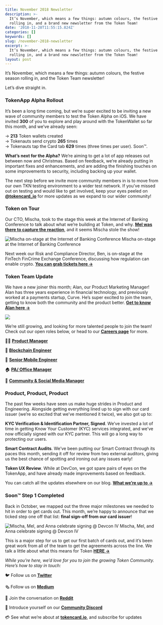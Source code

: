 ```yaml
---
title: November 2018 Newsletter
description: >-
  It’s November, which means a few things: autumn colours, the festive season
  rolling in, and a brand new newsletter from the Token Team!
date: '2018-11-28T11:55:15.824Z'
categories: []
keywords: []
slug: /november-2018-newsletter
excerpt: >-
  It’s November, which means a few things: autumn colours, the festive season
  rolling in, and a brand new newsletter from the Token Team!
layout: post
---
```


It’s November, which means a few things: autumn colours, the festive season rolling in, and the Token Team newsletter!

Let’s dive straight in.

### TokenApp Alpha Rollout

It’s been a long time coming, but we’re super excited to be inviting a new wave of community members to test the Token Alpha on iOS. We have invited **300** of you to explore and play around with the TokenWallet so far this month, and we’ve already seen:

→ **213** Token wallets created  
→ Tokenauts send crypto **265** times  
→ Tokenauts tap the Card tab **629** times (three times per user). Soon™️.

**What’s next for the Alpha?** We’re aiming to get a lot of app releases out between now and Christmas. Based on feedback, we’re already putting in important fixes and enhancements, and are adding the finishing touches on some improvements to security, including backing up your wallet.

The next step before we invite more community members in is to move from our own TKN testing environment to a wider test network. If you’ve missed out on testing and would like to get involved, keep your eyes peeled on [**@tokencard\_io**](https://twitter.com/tokencard_io) for more updates as we expand to our wider community!

### Token on Tour

Our CTO, Mischa, took to the stage this week at the Internet of Banking Conference to talk about what we’re building at Token, and why. [**Mel was there to capture the reaction**](https://twitter.com/MelGelderman/status/1065273736524427269), and it seems Mischa stole the show!

![Mischa on-stage at the Internet of Banking Conference](/images/1__AYMS__Li0t3ZqbNNZqJePWA.png)
Mischa on-stage at the Internet of Banking Conference

Next week our Risk and Compliance Director, Ben, is on-stage at the FinTech FinCrime Exchange Conference, discussing how regulation can enable crypto. [**You can grab tickets here →**](https://www.fintrail.co.uk/ffecon-2018)

### Token Team Update

We have a new joiner this month; Alan, our Product Marketing Manager! Alan has three years experience in financial technology, and previously worked at a payments startup, Curve. He’s super excited to join the team, getting to know both the community and the product better. [**Get to know Alan here →**](https://medium.com/tokencard/meet-alan-our-latest-marketing-hire-dacc57953713)

![](/images/1__5w0WEk__TnOXa1lHG3bh7Pw.png)

We’re still growing, and looking for more talented people to join the team! Check out our open roles below, or head to our [**Careers page**](https://tokencard.workable.com/) for more.

👩‍💻 [**Product Manager**](https://tokencard.workable.com/j/6B9E5C9734)

🚀 [**Blockchain Engineer**](https://tokencard.workable.com/j/90F62A3660)

📱 [**Senior Mobile Engineer**](https://tokencard.workable.com/j/24FDC8F978)

🏠 [**PA/ Office Manager**](https://tokencard.workable.com/j/278EC03BC6)

📣 [**Community & Social Media Manager**](https://tokencard.workable.com/j/73B65F57A1)

### Product, Product, Product

The past few weeks have seen us make huge strides in Product and Engineering. Alongside getting everything lined up to sign with our card issuer (we’re so excited that we’ve mentioned it twice), we also got up to:

**KYC Verification & Identification Partner, Signed**. We’ve invested a lot of time in getting Know Your Customer (KYC) services integrated, and we’ve now officially signed with our KYC partner. This will go a long way to protecting our users.

**Smart Contract Audits**. We’ve been putting our Smart Contract through its paces this month, sending it off for review from two external auditors, giving us the best chance of spotting and ironing out any issues early!

**Token UX Review**. While at DevCon, we got spare pairs of eyes on the TokenApp, and have already made improvements based on feedback.

You can catch all the updates elsewhere on our blog. [**What we’re up to →**](https://medium.com/TokenCard/)

### Soon™️ Step 1 Completed

Back in October, we mapped out the three major milestones we needed to hit in order to get cards out. This month, we’re happy to announce that we ticked step one off that list: **final sign-off from our card issuer**!

![Mischa, Mel, and Anna celebrate signing @ Devcon IV](/images/1__14EjHMckP21OLH2Bo8WmrQ.png)
Mischa, Mel, and Anna celebrate signing @ Devcon IV

This is a major step for us to get our first batch of cards out, and it’s been great work from all of the team to get the agreements across the line. We talk a little about what this means for Token [**HERE →**](https://medium.com/tokencard/soon-step-1-completed-cc2c22bc699b)

_While you’re here, we’d love for you to join the growing Token Community. Here’s how to stay in touch:_

🐦 Follow us on [**Twitter**](https://twitter.com/tokencard_io)

🗞 Follow us on [**Medium**](https://medium.com/tokencard)

👋 Join the conversation on [**Reddit**](https://www.reddit.com/r/TokenCard/)

🤖 Introduce yourself on our [**Community Discord**](https://discord.gg/RhxpjpX)

💳 See what we’re about at [**tokencard.io**](https://tokencard.io/), and subscribe for updates